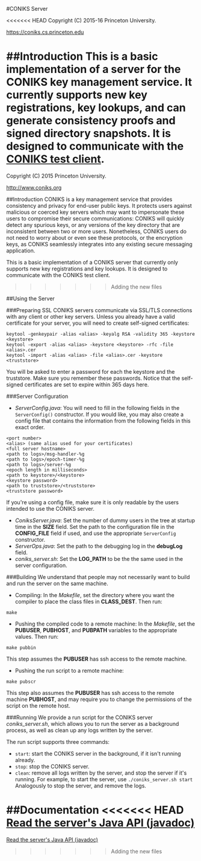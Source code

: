 #CONIKS Server

<<<<<<< HEAD
Copyright (C) 2015-16 Princeton University.

https://coniks.cs.princeton.edu

##Introduction
This is a basic implementation of a server for the CONIKS key management service. It currently supports new key registrations, key lookups, and can generate consistency proofs and signed directory snapshots. It is designed to communicate with the [CONIKS test client](https://github.com/citp/coniks-ref-implementation/tree/master/coniks_test_client).
=======
Copyright (C) 2015 Princeton University.

http://www.coniks.org

##Introduction
CONIKS is a key management service that provides consistency and privacy for end-user public keys. It protects users against malicious or coerced key servers which may want to impersonate these users to compromise their secure communications: CONIKS will quickly detect any spurious keys, or any versions of the key directory that are inconsistent between two or more users. Nonetheless, CONIKS users do not need to worry about or even see these protocols, or the encryption keys, as CONIKS seamlessly integrates into any existing secure messaging application.

This is a basic implementation of a CONIKS server that currently only supports new key registrations and key lookups. It is designed to communicate with the CONIKS test client.
>>>>>>> Adding the new files

##Using the Server

###Preparing SSL
CONIKS servers communicate via SSL/TLS connections with any client or other key servers.
Unless you already have a valid certificate for your server, you will need to create self-signed certificates:
```
keytool -genkeypair -alias <alias> -keyalg RSA -validity 365 -keystore <keystore>
keytool -export -alias <alias> -keystore <keystore> -rfc -file <alias>.cer
keytool -import -alias <alias> -file <alias>.cer -keystore <truststore>
```
You will be asked to enter a password for each the keystore and the truststore. Make sure you remember these passwords. Notice that the self-signed certificates are set to expire within 365 days here.

###Server Configuration
- *ServerConfig.java*: You will need to fill in the following fields in the ```ServerConfig()``` constructor. If you would like, you may also create a config file that contains the information from the following fields in this exact order.
```
<port number>
<alias> (same alias used for your certificates)
<full server hostname>
<path to logs>/msg-handler-%g
<path to logs>/epoch-timer-%g
<path to logs>/server-%g
<epoch length in milliseconds>
<path to keystore>/<keystore>
<keystore password>
<path to truststore>/<truststore>
<truststore password>
```
If you're using a config file, make sure it is only readable by the users intended to use the CONIKS server.
- *ConiksServer.java*: Set the number of dummy users in the tree at startup time in the **SIZE** field.
Set the path to the configuration file in the **CONFIG_FILE** field if used, and use the appropriate ```ServerConfig``` constructor.
- *ServerOps.java*: Set the path to the debugging log in the **debugLog** field.
- *coniks_server.sh*: Set the **LOG_PATH** to be the the same <path to logs> used in the server configuration.

###Building
We understand that people may not necessarily want to build and run the server on the same machine. 
- Compiling:
In the *Makefile*, set the directory where you want the compiler to place the class files in **CLASS_DEST**. Then run:
```
make
```
- Pushing the compiled code to a remote machine:
In the *Makefile*, set the **PUBUSER**, **PUBHOST**, and **PUBPATH** variables to the appropriate values. Then run:
```
make pubbin
```
This step assumes the **PUBUSER** has ssh access to the remote machine.
- Pushing the run script to a remote machine:
```
make pubscr
```
This step also assumes the **PUBUSER** has ssh access to the remote machine **PUBHOST**, and may require you to change the permissions of the script on the remote host.

###Running
We provide a run script for the CONIKS server *coniks_server.sh*, which allows you to run the server as a background process, as well as clean up any logs written by the server.

The run script supports three commands: 
- ```start```: start the CONIKS server in the background, if it isn't running already.
- ```stop```: stop the CONIKS server.
- ```clean```: remove all logs written by the server, and stop the server if it's running.
For example, to start the server, use
```./coniks_server.sh start```
Analogously to stop the server, and remove the logs.

##Documentation
<<<<<<< HEAD
[Read the server's Java API (javadoc)](https://citp.github.io/coniks-ref-implementation/org/coniks/coniks_server/package-summary.html)
=======
[Read the server's Java API (javadoc)](https://coniks-sys.github.io/coniks-ref-implementation)
>>>>>>> Adding the new files
